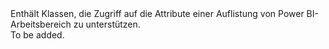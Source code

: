 <Namespace Name="Microsoft.Azure.Management.PowerBIEmbedded.Models">
  <Docs>
    <summary>Enthält Klassen, die Zugriff auf die Attribute einer Auflistung von Power BI-Arbeitsbereich zu unterstützen.</summary> 
    <remarks>To be added.</remarks>
  </Docs>
</Namespace>
